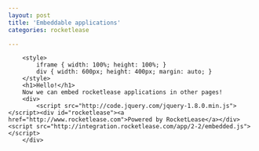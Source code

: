 ```yaml
---
layout: post
title: 'Embeddable applications'
categories: rocketlease

---
```


        <style>
            iframe { width: 100%; height: 100%; }
            div { width: 600px; height: 400px; margin: auto; }
        </style>
        <h1>Hello!</h1>
        Now we can embed rocketlease applications in other pages!
        <div>
            <script src="http://code.jquery.com/jquery-1.8.0.min.js"></script><div id="rocketlease"><a href="http://www.rocketlease.com">Powered by RocketLease</a></div><script src="http://integration.rocketlease.com/app/2-2/embedded.js"></script>
        </div>
